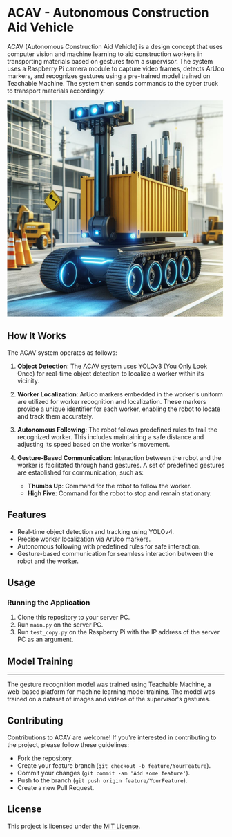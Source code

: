 # ACAV - Autonomous Construction Aid Vehicle

ACAV (Autonomous Construction Aid Vehicle) is a design concept that uses computer vision and machine learning to aid construction workers in transporting materials based on gestures from a supervisor. The system uses a Raspberry Pi camera module to capture video frames, detects ArUco markers, and recognizes gestures using a pre-trained model trained on Teachable Machine. The system then sends commands to the cyber truck to transport materials accordingly.

<img src="images/construction-vehicle.jpg" alt="ACAV Robot" width="500">
 
## How It Works

The ACAV system operates as follows:

1. **Object Detection**: The ACAV system uses YOLOv3 (You Only Look Once) for real-time object detection to localize a worker within its vicinity.

2. **Worker Localization**: ArUco markers embedded in the worker's uniform are utilized for worker recognition and localization. These markers provide a unique identifier for each worker, enabling the robot to locate and track them accurately.

3. **Autonomous Following**: The robot follows predefined rules to trail the recognized worker. This includes maintaining a safe distance and adjusting its speed based on the worker's movement.

4. **Gesture-Based Communication**: Interaction between the robot and the worker is facilitated through hand gestures. A set of predefined gestures are established for communication, such as:
    - **Thumbs Up**: Command for the robot to follow the worker.
    - **High Five**: Command for the robot to stop and remain stationary.

## Features

- Real-time object detection and tracking using YOLOv4.
- Precise worker localization via ArUco markers.
- Autonomous following with predefined rules for safe interaction.
- Gesture-based communication for seamless interaction between the robot and the worker.

## Usage

### Running the Application

1. Clone this repository to your server PC.
2. Run `main.py` on the server PC.
3. Run `test_copy.py` on the Raspberry Pi with the IP address of the server PC as an argument.

## Model Training
----------------

The gesture recognition model was trained using Teachable Machine, a web-based platform for machine learning model training. The model was trained on a dataset of images and videos of the supervisor's gestures.

## Contributing

Contributions to ACAV are welcome! If you're interested in contributing to the project, please follow these guidelines:
- Fork the repository.
- Create your feature branch (`git checkout -b feature/YourFeature`).
- Commit your changes (`git commit -am 'Add some feature'`).
- Push to the branch (`git push origin feature/YourFeature`).
- Create a new Pull Request.

## License

This project is licensed under the [MIT License](LICENSE).
